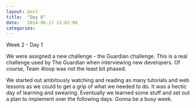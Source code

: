 ```yaml
---
layout: post
title:  "Day 6"
date:   2014-06-17 12:02:00
categories:
---
```


Week 2 - Day 1

We were assigned a new challenge - the Guardian challenge. This is a real challenge used by The Guardian when interviewing new developers. Of course, Team 4loop was not the least bit phased. 

We started out ambitously watching and reading as many tutorials and web lessons as we could to get a grip of what we needed to do. It was a hectic day of learning and swearing. Eventually we learned some stuff and set out a plan to implement over the following days. Gonna be a busy week.
